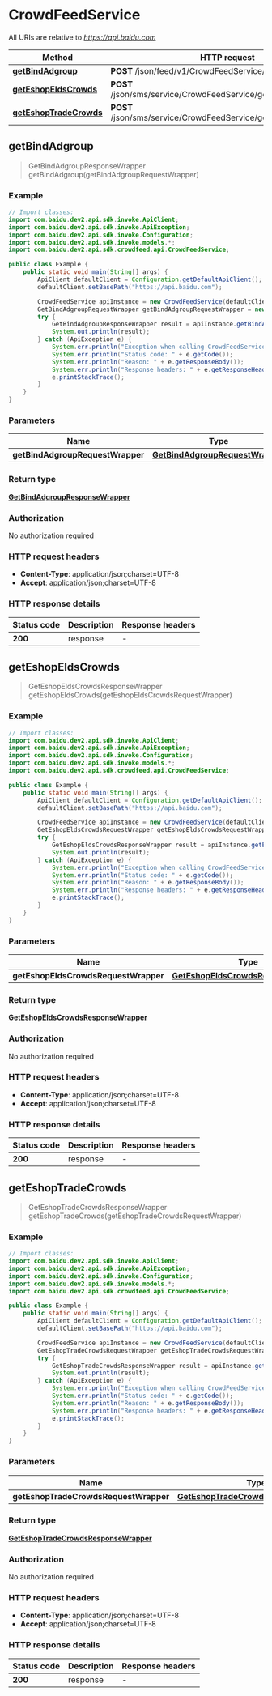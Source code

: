 # CrowdFeedService

All URIs are relative to *https://api.baidu.com*

Method | HTTP request | Description
------------- | ------------- | -------------
[**getBindAdgroup**](CrowdFeedService.md#getBindAdgroup) | **POST** /json/feed/v1/CrowdFeedService/getBindAdgroup | 
[**getEshopEldsCrowds**](CrowdFeedService.md#getEshopEldsCrowds) | **POST** /json/sms/service/CrowdFeedService/getEshopEldsCrowds | 
[**getEshopTradeCrowds**](CrowdFeedService.md#getEshopTradeCrowds) | **POST** /json/sms/service/CrowdFeedService/getEshopTradeCrowds | 



## getBindAdgroup

> GetBindAdgroupResponseWrapper getBindAdgroup(getBindAdgroupRequestWrapper)



### Example

```java
// Import classes:
import com.baidu.dev2.api.sdk.invoke.ApiClient;
import com.baidu.dev2.api.sdk.invoke.ApiException;
import com.baidu.dev2.api.sdk.invoke.Configuration;
import com.baidu.dev2.api.sdk.invoke.models.*;
import com.baidu.dev2.api.sdk.crowdfeed.api.CrowdFeedService;

public class Example {
    public static void main(String[] args) {
        ApiClient defaultClient = Configuration.getDefaultApiClient();
        defaultClient.setBasePath("https://api.baidu.com");

        CrowdFeedService apiInstance = new CrowdFeedService(defaultClient);
        GetBindAdgroupRequestWrapper getBindAdgroupRequestWrapper = new GetBindAdgroupRequestWrapper(); // GetBindAdgroupRequestWrapper | 
        try {
            GetBindAdgroupResponseWrapper result = apiInstance.getBindAdgroup(getBindAdgroupRequestWrapper);
            System.out.println(result);
        } catch (ApiException e) {
            System.err.println("Exception when calling CrowdFeedService#getBindAdgroup");
            System.err.println("Status code: " + e.getCode());
            System.err.println("Reason: " + e.getResponseBody());
            System.err.println("Response headers: " + e.getResponseHeaders());
            e.printStackTrace();
        }
    }
}
```

### Parameters


Name | Type | Description  | Notes
------------- | ------------- | ------------- | -------------
 **getBindAdgroupRequestWrapper** | [**GetBindAdgroupRequestWrapper**](GetBindAdgroupRequestWrapper.md)|  |

### Return type

[**GetBindAdgroupResponseWrapper**](GetBindAdgroupResponseWrapper.md)

### Authorization

No authorization required

### HTTP request headers

- **Content-Type**: application/json;charset=UTF-8
- **Accept**: application/json;charset=UTF-8


### HTTP response details
| Status code | Description | Response headers |
|-------------|-------------|------------------|
| **200** | response |  -  |


## getEshopEldsCrowds

> GetEshopEldsCrowdsResponseWrapper getEshopEldsCrowds(getEshopEldsCrowdsRequestWrapper)



### Example

```java
// Import classes:
import com.baidu.dev2.api.sdk.invoke.ApiClient;
import com.baidu.dev2.api.sdk.invoke.ApiException;
import com.baidu.dev2.api.sdk.invoke.Configuration;
import com.baidu.dev2.api.sdk.invoke.models.*;
import com.baidu.dev2.api.sdk.crowdfeed.api.CrowdFeedService;

public class Example {
    public static void main(String[] args) {
        ApiClient defaultClient = Configuration.getDefaultApiClient();
        defaultClient.setBasePath("https://api.baidu.com");

        CrowdFeedService apiInstance = new CrowdFeedService(defaultClient);
        GetEshopEldsCrowdsRequestWrapper getEshopEldsCrowdsRequestWrapper = new GetEshopEldsCrowdsRequestWrapper(); // GetEshopEldsCrowdsRequestWrapper | 
        try {
            GetEshopEldsCrowdsResponseWrapper result = apiInstance.getEshopEldsCrowds(getEshopEldsCrowdsRequestWrapper);
            System.out.println(result);
        } catch (ApiException e) {
            System.err.println("Exception when calling CrowdFeedService#getEshopEldsCrowds");
            System.err.println("Status code: " + e.getCode());
            System.err.println("Reason: " + e.getResponseBody());
            System.err.println("Response headers: " + e.getResponseHeaders());
            e.printStackTrace();
        }
    }
}
```

### Parameters


Name | Type | Description  | Notes
------------- | ------------- | ------------- | -------------
 **getEshopEldsCrowdsRequestWrapper** | [**GetEshopEldsCrowdsRequestWrapper**](GetEshopEldsCrowdsRequestWrapper.md)|  |

### Return type

[**GetEshopEldsCrowdsResponseWrapper**](GetEshopEldsCrowdsResponseWrapper.md)

### Authorization

No authorization required

### HTTP request headers

- **Content-Type**: application/json;charset=UTF-8
- **Accept**: application/json;charset=UTF-8


### HTTP response details
| Status code | Description | Response headers |
|-------------|-------------|------------------|
| **200** | response |  -  |


## getEshopTradeCrowds

> GetEshopTradeCrowdsResponseWrapper getEshopTradeCrowds(getEshopTradeCrowdsRequestWrapper)



### Example

```java
// Import classes:
import com.baidu.dev2.api.sdk.invoke.ApiClient;
import com.baidu.dev2.api.sdk.invoke.ApiException;
import com.baidu.dev2.api.sdk.invoke.Configuration;
import com.baidu.dev2.api.sdk.invoke.models.*;
import com.baidu.dev2.api.sdk.crowdfeed.api.CrowdFeedService;

public class Example {
    public static void main(String[] args) {
        ApiClient defaultClient = Configuration.getDefaultApiClient();
        defaultClient.setBasePath("https://api.baidu.com");

        CrowdFeedService apiInstance = new CrowdFeedService(defaultClient);
        GetEshopTradeCrowdsRequestWrapper getEshopTradeCrowdsRequestWrapper = new GetEshopTradeCrowdsRequestWrapper(); // GetEshopTradeCrowdsRequestWrapper | 
        try {
            GetEshopTradeCrowdsResponseWrapper result = apiInstance.getEshopTradeCrowds(getEshopTradeCrowdsRequestWrapper);
            System.out.println(result);
        } catch (ApiException e) {
            System.err.println("Exception when calling CrowdFeedService#getEshopTradeCrowds");
            System.err.println("Status code: " + e.getCode());
            System.err.println("Reason: " + e.getResponseBody());
            System.err.println("Response headers: " + e.getResponseHeaders());
            e.printStackTrace();
        }
    }
}
```

### Parameters


Name | Type | Description  | Notes
------------- | ------------- | ------------- | -------------
 **getEshopTradeCrowdsRequestWrapper** | [**GetEshopTradeCrowdsRequestWrapper**](GetEshopTradeCrowdsRequestWrapper.md)|  |

### Return type

[**GetEshopTradeCrowdsResponseWrapper**](GetEshopTradeCrowdsResponseWrapper.md)

### Authorization

No authorization required

### HTTP request headers

- **Content-Type**: application/json;charset=UTF-8
- **Accept**: application/json;charset=UTF-8


### HTTP response details
| Status code | Description | Response headers |
|-------------|-------------|------------------|
| **200** | response |  -  |

